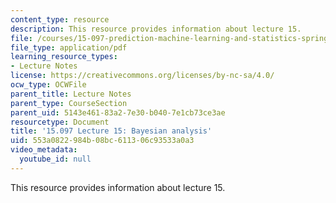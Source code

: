 ```yaml
---
content_type: resource
description: This resource provides information about lecture 15.
file: /courses/15-097-prediction-machine-learning-and-statistics-spring-2012/553a0822984b08bc611306c93533a0a3_MIT15_097S12_lec15.pdf
file_type: application/pdf
learning_resource_types:
- Lecture Notes
license: https://creativecommons.org/licenses/by-nc-sa/4.0/
ocw_type: OCWFile
parent_title: Lecture Notes
parent_type: CourseSection
parent_uid: 5143e461-83a2-7e30-b040-7e1cb73ce3ae
resourcetype: Document
title: '15.097 Lecture 15: Bayesian analysis'
uid: 553a0822-984b-08bc-6113-06c93533a0a3
video_metadata:
  youtube_id: null
---
```

This resource provides information about lecture 15.